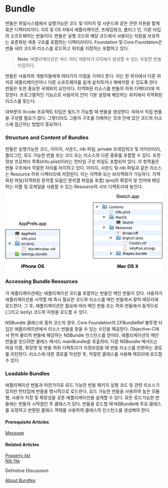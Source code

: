 # Bundle

번들은 파일시스템에서 실행가능한 코드 및 이미지 및 사운드와 같은 관련 자원을 함께 묶은 디렉터리이다. iOS 및 OS X에서 애플리케이션, 프레임워크, 플러그 인, 다른 타입의 소프트웨어는 번들이다. 번들은 실행 코드와 해당 코드에서 사용되는 자원을 보유하는 표준화된 계층 구조를 포함하는 디렉터리이다. Foundation 및 Core Foundation은 번들 내의 코드와 리소스를 로드하고 위치를 지정하는 포함하고 있다.

> **Note**: 애플리케이션은 써드 파티 개발자가 iOS에서 생성할 수 있는 유일한 번들 타입이다.

번들은 사용자와 개발자들에게 여러가지 이점을 가져다 준다. 이는 한 위치에서 다른 위치로 애플리케이션이나 다른 소프트웨어를 쉽게 설치하거나 재배치할 수 있도록 한다. 번들은 또한 중요한 국제화의 요인이다. 지역화된 리소스를 번들의 하위 디렉터리에 저장한다. 프로그램적인 기능으로 사용자의 언어 기본 설정에 해당하는 위치에서 지역화된 리소스를 찾는다.

대부분의 Xcode 프로젝트 타입은 빌드가 가능할 때 번들을 생성한다. 따라서 직접 번들을 구성할 필요가 없다. 그렇더라도 그들의 구조를 이해하는 것과 안에 있던 코드와 리소스에 접근하는 방법이 중요하다.

### Structure and Content of Bundles

번들은 실행가능한 코드, 이미지, 사운드, nib 파일, private 프레임워크 및 라이브러리, 플러그인, 로드 가능한 번들 또는 코드 또는 리소스의 다른 종류를 포함할 수 있다. 또한 정보 프로퍼티 목록\(Info.plist\)이라는 런타임 구성 파일도 포함되어 있다. 이 항목들은 번들 구조에서 적절한 자리를 차지하고 있다. 이미지, 사운드 및 nib 파일과 같은 리소스는 Resource 하위 디렉터리에 저장된다. 이는 지역화 또는 비지역화가 가능하다. 지역화된 파일\(지역화된 문자열 모음인 문자열 파일을 포함\) Iproj의 확장자 및 언어에 해당하는 이름 및 로케일을 사용할 수 있는 Resource의 서브 디렉토리에 놓인다.

![](../../.gitbook/assets/bundle_2x.png)

### Accessing Bundle Resources

각 애플리케이션에는 애플리케이션 코드를 포함하는 번들인 메인 번들이 있다. 사용자가 애플리케이션을 시작할 때 즉시 필요한 코드와 리소스를 메인 번들에서 찾아 메모리에 로드한다. 그 후, 애플리케이션은 필요에 따라 메인 번들 또는 하위 번들에서 동적으로\(그리고 lazily\) 코드와 자원을 로드할 수 있다.

NSBundle 클래스와 절차 코드의 경우, Core Foundation의 CFBundleRef 불투명 타입은 애플리케이션에서 리소스 번들을 찾을 수 있는 수단을 제공한다. Objective-C에서 먼저 물리적 번들에 해당하는 NSBundle 인스턴스를 얻어라. 애플리케이션의 메인 번들을 얻으려면 클래스 메서드 mainBundle을 호출하라. 다른 NSBundle 메서드는 파일 이름, 확장명 및 번들 하위 디렉토리가 지정되었을 때 번들 리소스를 반환하는 경로를 리턴한다. 리소스에 대한 경로를 작성한 후, 적절한 클래스를 사용해 메모리에 로드할 수 있다.

### Loadable Bundles

애플리케이션 번들과 마찬가지로 로드 가능한 번들 패키지 실행 코드 및 관련 리소스가 있지만 런타임에 번들을 명시적으로 로드한다. 로드 가능한 번들을 사용하여 높은 모듈형, 사용자 지정 및 확장성을 갖춘 애플리케이션을 설계할 수 있다. 모든 로드가능한 번들에는 번들의 시작점인 주 클래스가 있다. 번들을 로드할 때 NSBundle에 주요 클래스를 요청하고 반환된 클래스 객체를 사용하여 클래스의 인스턴스를 생성해야 한다.

#### Prerequisite Articles

[Message](https://developer.apple.com/library/archive/documentation/General/Conceptual/DevPedia-CocoaCore/Message.html#//apple_ref/doc/uid/TP40008195-CH59-SW1)

#### Related Articles

[Property list](https://developer.apple.com/library/archive/documentation/General/Conceptual/DevPedia-CocoaCore/PropertyList.html#//apple_ref/doc/uid/TP40008195-CH44-SW1)  
[Nib file](https://developer.apple.com/library/archive/documentation/General/Conceptual/DevPedia-CocoaCore/NibFile.html#//apple_ref/doc/uid/TP40008195-CH34-SW1)

Definitive Discussion

[About Bundles](https://developer.apple.com/library/archive/documentation/CoreFoundation/Conceptual/CFBundles/AboutBundles/AboutBundles.html#//apple_ref/doc/uid/10000123i-CH100)

